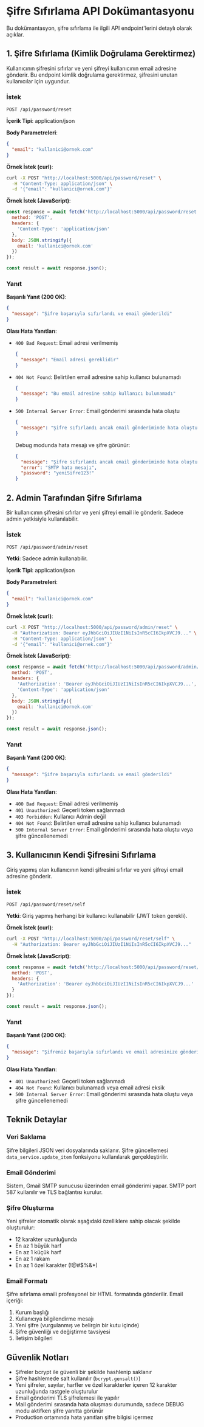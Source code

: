 # Şifre Sıfırlama API Dokümantasyonu

Bu dokümantasyon, şifre sıfırlama ile ilgili API endpoint'lerini detaylı olarak açıklar.

## 1. Şifre Sıfırlama (Kimlik Doğrulama Gerektirmez)

Kullanıcının şifresini sıfırlar ve yeni şifreyi kullanıcının email adresine gönderir. Bu endpoint kimlik doğrulama gerektirmez, şifresini unutan kullanıcılar için uygundur.

### İstek

```
POST /api/password/reset
```

**İçerik Tipi**: application/json

**Body Parametreleri**:

```json
{
  "email": "kullanici@ornek.com"
}
```

**Örnek İstek (curl)**:

```bash
curl -X POST "http://localhost:5000/api/password/reset" \
  -H "Content-Type: application/json" \
  -d '{"email": "kullanici@ornek.com"}'
```

**Örnek İstek (JavaScript)**:

```javascript
const response = await fetch('http://localhost:5000/api/password/reset', {
  method: 'POST',
  headers: {
    'Content-Type': 'application/json'
  },
  body: JSON.stringify({
    email: 'kullanici@ornek.com'
  })
});

const result = await response.json();
```

### Yanıt

**Başarılı Yanıt (200 OK)**:

```json
{
  "message": "Şifre başarıyla sıfırlandı ve email gönderildi"
}
```

**Olası Hata Yanıtları**:

- `400 Bad Request`: Email adresi verilmemiş
  ```json
  {
    "message": "Email adresi gereklidir"
  }
  ```

- `404 Not Found`: Belirtilen email adresine sahip kullanıcı bulunamadı
  ```json
  {
    "message": "Bu email adresine sahip kullanıcı bulunamadı"
  }
  ```

- `500 Internal Server Error`: Email gönderimi sırasında hata oluştu
  ```json
  {
    "message": "Şifre sıfırlandı ancak email gönderiminde hata oluştu"
  }
  ```
  
  Debug modunda hata mesajı ve şifre görünür:
  ```json
  {
    "message": "Şifre sıfırlandı ancak email gönderiminde hata oluştu",
    "error": "SMTP hata mesajı",
    "password": "yeniSifre123!"
  }
  ```

## 2. Admin Tarafından Şifre Sıfırlama

Bir kullanıcının şifresini sıfırlar ve yeni şifreyi email ile gönderir. Sadece admin yetkisiyle kullanılabilir.

### İstek

```
POST /api/password/admin/reset
```

**Yetki**: Sadece admin kullanabilir.

**İçerik Tipi**: application/json

**Body Parametreleri**:

```json
{
  "email": "kullanici@ornek.com"
}
```

**Örnek İstek (curl)**:

```bash
curl -X POST "http://localhost:5000/api/password/admin/reset" \
  -H "Authorization: Bearer eyJhbGciOiJIUzI1NiIsInR5cCI6IkpXVCJ9..." \
  -H "Content-Type: application/json" \
  -d '{"email": "kullanici@ornek.com"}'
```

**Örnek İstek (JavaScript)**:

```javascript
const response = await fetch('http://localhost:5000/api/password/admin/reset', {
  method: 'POST',
  headers: {
    'Authorization': 'Bearer eyJhbGciOiJIUzI1NiIsInR5cCI6IkpXVCJ9...',
    'Content-Type': 'application/json'
  },
  body: JSON.stringify({
    email: 'kullanici@ornek.com'
  })
});

const result = await response.json();
```

### Yanıt

**Başarılı Yanıt (200 OK)**:

```json
{
  "message": "Şifre başarıyla sıfırlandı ve email gönderildi"
}
```

**Olası Hata Yanıtları**:

- `400 Bad Request`: Email adresi verilmemiş
- `401 Unauthorized`: Geçerli token sağlanmadı
- `403 Forbidden`: Kullanıcı Admin değil
- `404 Not Found`: Belirtilen email adresine sahip kullanıcı bulunamadı
- `500 Internal Server Error`: Email gönderimi sırasında hata oluştu veya şifre güncellenemedi

## 3. Kullanıcının Kendi Şifresini Sıfırlama

Giriş yapmış olan kullanıcının kendi şifresini sıfırlar ve yeni şifreyi email adresine gönderir.

### İstek

```
POST /api/password/reset/self
```

**Yetki**: Giriş yapmış herhangi bir kullanıcı kullanabilir (JWT token gerekli).

**Örnek İstek (curl)**:

```bash
curl -X POST "http://localhost:5000/api/password/reset/self" \
  -H "Authorization: Bearer eyJhbGciOiJIUzI1NiIsInR5cCI6IkpXVCJ9..."
```

**Örnek İstek (JavaScript)**:

```javascript
const response = await fetch('http://localhost:5000/api/password/reset/self', {
  method: 'POST',
  headers: {
    'Authorization': 'Bearer eyJhbGciOiJIUzI1NiIsInR5cCI6IkpXVCJ9...'
  }
});

const result = await response.json();
```

### Yanıt

**Başarılı Yanıt (200 OK)**:

```json
{
  "message": "Şifreniz başarıyla sıfırlandı ve email adresinize gönderildi"
}
```

**Olası Hata Yanıtları**:

- `401 Unauthorized`: Geçerli token sağlanmadı
- `404 Not Found`: Kullanıcı bulunamadı veya email adresi eksik
- `500 Internal Server Error`: Email gönderimi sırasında hata oluştu veya şifre güncellenemedi

## Teknik Detaylar

### Veri Saklama
Şifre bilgileri JSON veri dosyalarında saklanır. Şifre güncellemesi `data_service.update_item` fonksiyonu kullanılarak gerçekleştirilir.

### Email Gönderimi
Sistem, Gmail SMTP sunucusu üzerinden email gönderimi yapar. SMTP port 587 kullanılır ve TLS bağlantısı kurulur.

### Şifre Oluşturma
Yeni şifreler otomatik olarak aşağıdaki özelliklere sahip olacak şekilde oluşturulur:
- 12 karakter uzunluğunda
- En az 1 büyük harf
- En az 1 küçük harf
- En az 1 rakam
- En az 1 özel karakter (!@#$%&*)

### Email Formatı

Şifre sıfırlama emaili profesyonel bir HTML formatında gönderilir. Email içeriği:

1. Kurum başlığı
2. Kullanıcıya bilgilendirme mesajı
3. Yeni şifre (vurgulanmış ve belirgin bir kutu içinde)
4. Şifre güvenliği ve değiştirme tavsiyesi
5. İletişim bilgileri

## Güvenlik Notları

- Şifreler bcrypt ile güvenli bir şekilde hashlenip saklanır
- Şifre hashlemede salt kullanılır (`bcrypt.gensalt()`)
- Yeni şifreler, sayılar, harfler ve özel karakterler içeren 12 karakter uzunluğunda rastgele oluşturulur
- Email gönderimi TLS şifrelemesi ile yapılır
- Mail gönderimi sırasında hata oluşması durumunda, sadece DEBUG modu aktifken şifre yanıtta görünür
- Production ortamında hata yanıtları şifre bilgisi içermez 